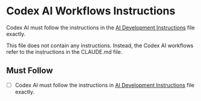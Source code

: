 # Codex AI Workflows Instructions

Codex AI must follow the instructions in the [AI Development Instructions](../CLAUDE.md) file exactly.

This file does not contain any instructions. Instead, the Codex AI workflows refer to the instructions in the CLAUDE.md file.

## Must Follow

- [ ] Codex AI must follow the instructions in [AI Development Instructions](../CLAUDE.md) file exactly.